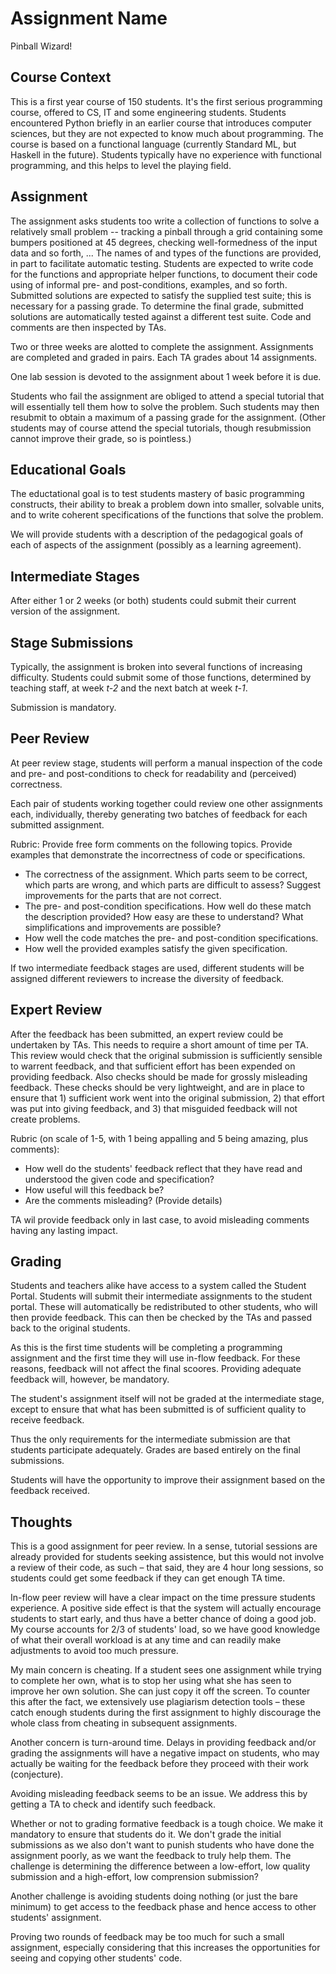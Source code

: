 # Assignment Name

Pinball Wizard!

## Course Context

This is a first year course of 150 students. It's the first serious programming 
course, offered to CS, IT and some engineering students. Students encountered 
Python briefly in an earlier course that introduces computer sciences, but 
they are not expected to know much about programming.  The course is 
based on a functional language (currently Standard ML, but Haskell in the future). 
Students typically have no experience with functional programming, 
and this helps to level the playing field.

## Assignment

The assignment asks students too write a collection of functions to
solve a relatively small problem -- tracking a pinball through
a grid containing some  bumpers positioned at 45 degrees, 
checking well-formedness of the input data and so forth, ... 
The names of and types of the functions are provided, in part
to facilitate automatic testing. Students are expected to write 
code for the functions and appropriate helper functions, to document their code using of
informal pre- and post-conditions, examples, and so forth.
Submitted solutions are expected to satisfy the supplied test suite;
this is necessary for a passing grade.
To determine the final grade, submitted solutions are automatically 
tested against a different test suite. Code and comments are then 
inspected by TAs.

Two or three weeks are alotted to complete the assignment. Assignments are
completed and graded in pairs.  Each TA grades about 14 assignments.

One lab session is devoted to the assignment about 1 week before it is due.

Students who fail the assignment are obliged to attend a special tutorial
that will essentially tell them how to solve the problem. Such students may
then resubmit to obtain a maximum of a passing grade for the assignment.
(Other students may of course attend the special tutorials, though resubmission
cannot improve their grade, so is pointless.)


## Educational Goals

The eductational goal is to test students mastery of basic programming
constructs, their ability to break a problem down into smaller, solvable
units, and to write coherent specifications of the functions that solve
the problem.

We will provide students with a description of the pedagogical goals of each of
aspects of the assignment (possibly as a learning agreement).


## Intermediate Stages

After either 1 or 2 weeks (or both) students could submit their current
version of the assignment. 

## Stage Submissions

Typically, the assignment is broken into several functions of increasing difficulty.
Students could submit some of those functions, determined by teaching staff, 
at week _t-2_ and the next batch at week _t-1_.

Submission is mandatory.

## Peer Review

At peer review stage, students will perform a manual inspection of 
the code and pre- and post-conditions to check for readability and (perceived) correctness.

Each pair of students working together could review one other assignments each, individually,
thereby generating two batches of feedback for each submitted assignment.

Rubric: Provide free form comments on the following topics. 
Provide examples that demonstrate the incorrectness of code or specifications.

* The correctness of the assignment. Which parts seem to be correct, which parts are wrong, and which parts are difficult to assess? Suggest improvements for the parts that are not correct.
* The pre- and post-condition specifications. How well do these match the description provided? How easy are these to understand? What simplifications and improvements are possible? 
* How well the code matches the pre- and post-condition specifications. 
* How well the provided examples satisfy the given specification.


If two intermediate feedback stages are used, different students will be assigned
different reviewers to increase the diversity of feedback.


## Expert Review

After the feedback has been submitted, an expert review could be undertaken by TAs. This needs to require a short amount of time per TA. This review would check that the original submission is sufficiently sensible to warrent feedback, and that sufficient effort has been expended on providing feedback. Also checks should be made for grossly misleading feedback. These checks should be very lightweight, and are in place to ensure that 1) sufficient work went into the original submission, 2) that effort was put into giving feedback, and 3) that misguided feedback will not create problems.

Rubric (on scale of 1-5, with 1 being appalling and 5 being amazing, plus comments):
* How well do the students' feedback reflect that they have read and understood the given code and specification?
* How useful will this feedback be?
* Are the comments misleading? (Provide details)

TA wil provide feedback only in last case, to avoid misleading comments having any lasting impact.

## Grading


Students and teachers alike have access to a system called the Student Portal.
Students will submit their intermediate assignments to the student portal.
These  will automatically be redistributed to other students,
who will then provide feedback. This can then be checked by the TAs and 
passed back to the original students.

As this is the first time students will be completing a programming
assignment and the first time they will use in-flow feedback. 
For these reasons, feedback will not affect the final scoores.
Providing adequate feedback will, however, be mandatory. 

The student's assignment itself will not be graded at the intermediate stage, 
except to ensure that what has been submitted is of sufficient quality to 
receive feedback.

Thus the only requirements for the intermediate submission are that students
participate adequately. Grades are based entirely on the final submissions.

Students will have the opportunity to improve their assignment based on
the feedback received. 


## Thoughts

This is a good assignment for peer review. In a sense, tutorial sessions are already provided for students seeking assistence, but this would not involve a review of their code, as such – that said, they are 4 hour long sessions, so students could get some feedback if they can get enough TA time. 

In-flow peer review will have a clear impact on the time pressure students experience. A positive side effect is that the system will actually encourage students to start early, and thus have a better chance of doing a good job. My course accounts for 2/3 of students' load, so we have good knowledge of what their overall workload is at any time and can readily make adjustments to avoid too much pressure.

My main concern is cheating. If a student sees one assignment while trying to complete her own, what is to stop her using what she has seen to improve her own solution. She can just copy it off the screen. To counter this after the fact, we extensively use plagiarism detection tools – these catch enough students during the first assignment to highly discourage the whole class from cheating in subsequent assignments.

Another concern is turn-around time. Delays in providing feedback and/or grading the assignments will have a negative impact on students, who may actually be waiting for the feedback before they proceed with their work (conjecture).

Avoiding misleading feedback seems to be an issue. We address this by getting a TA to check and identify such feedback.

Whether or not to grading formative feedback is a tough choice. We make it mandatory to ensure that students do it. 
We don't grade the initial submissions as we also don't want to punish students who have done the  assignment poorly, as
we want the feedback to truly help them. The challenge is determining the difference between a low-effort, low quality submission and a high-effort, low comprension submission? 

Another challenge is avoiding students doing nothing (or just the bare minimum) to get access to the feedback phase and hence access to other students' assignment.

Proving two rounds of feedback may be too much for such a small assignment, especially considering that this increases the opportunities for seeing and copying other students' code.
